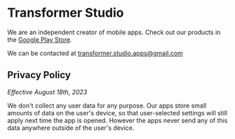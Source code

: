 # Transformer Studio

We are an independent creator of mobile apps. Check out our products in the [Google Play Store](https://play.google.com/store/apps/developer?id=Transformer+Studio).

We can be contacted at transformer.studio.apps@gmail.com

## Privacy Policy

_Effective August 18th, 2023_

We don't collect any user data for any purpose. Our apps store small amounts of data on the user's device, so that user-selected settings will still apply next time the app is opened. However the apps never send any of this data anywhere outside of the user's device.
